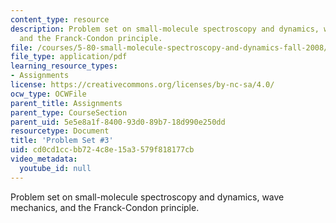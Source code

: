 ```yaml
---
content_type: resource
description: Problem set on small-molecule spectroscopy and dynamics, wave mechanics,
  and the Franck-Condon principle.
file: /courses/5-80-small-molecule-spectroscopy-and-dynamics-fall-2008/cd0cd1ccbb724c8e15a3579f818177cb_ps3_1978.pdf
file_type: application/pdf
learning_resource_types:
- Assignments
license: https://creativecommons.org/licenses/by-nc-sa/4.0/
ocw_type: OCWFile
parent_title: Assignments
parent_type: CourseSection
parent_uid: 5e5e8a1f-8400-93d0-89b7-18d990e250dd
resourcetype: Document
title: 'Problem Set #3'
uid: cd0cd1cc-bb72-4c8e-15a3-579f818177cb
video_metadata:
  youtube_id: null
---
```

Problem set on small-molecule spectroscopy and dynamics, wave mechanics, and the Franck-Condon principle.